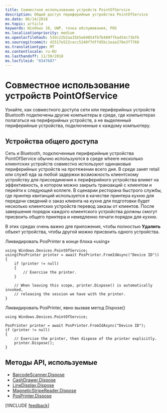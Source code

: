 ```yaml
---
title: Совместное использование устройств PointOfService
description: Общий доступ периферийные устройства PointOfService
ms.date: 06/14/2018
ms.topic: article
keywords: Windows 10, UWP, точка обслуживания, POS
ms.localizationpriority: medium
ms.openlocfilehash: 53dc22b2aa35b5e69854f6fb489ff6a454c73bf6
ms.sourcegitcommit: d2517e522cacc5240f7dffd5bc1eaa278e3f7768
ms.translationtype: MT
ms.contentlocale: ru-RU
ms.lasthandoff: 11/30/2018
ms.locfileid: "8347687"
---
```

# <a name="pointofservice-device-sharing"></a>Совместное использование устройств PointOfService

Узнайте, как совместного доступа сети или периферийных устройств Bluetooth подключены другие компьютеры в среде, где компьютерах полагаться на периферийных устройств, а не выделенный периферийные устройства, подключенные к каждому компьютеру.

## <a name="device-sharing"></a>Устройства общего доступа

Сеть и Bluetooth, подключенные периферийные устройства PointOfService обычно используются в среде wheere несколько клиентских устройств совместно используют одинаковые периферийных устройств на протяжении всего дня.  В среде занят retail или служб еда за любой задержки возможность клиентскому устройству для присоединения к периферийного устройства влияет на эффективность, в котором можно закрыть транзакций с клиентом и перейти к следующей коллеге. В сценарии ресторана быстрого службы, где принтер квитанций используется в качестве принтера кухню для передачи сведений о заказ клиента на кухне для подготовки будет несколько клиентских устройств перевод заказы от клиентов.  После завершения порядок каждого клиентского устройства должны смогут присвоить общего принтера и немедленно печати порядок для кухню.

В этих средах очень важно для приложения, чтобы полностью **Удалить** объект устройства, чтобы другой можно присвоить одного устройства.

Ликвидировать PosPrinter в конце блока «using»

```Csharp 
using Windows.Devices.PointOfService;
using(PosPrinter printer = await PosPrinter.FromIdAsync("Device ID"))
{
    if (printer != null)
    {
        // Exercise the printer.
    }

    // When leaving this scope, printer.Dispose() is automatically invoked, 
    // releasing the session we have with the printer.
}
```


Ликвидировать PosPrinter, явно вызвав метод Dispose()

```Csharp 
using Windows.Devices.PointOfService;

PosPrinter printer = await PosPrinter.FromIdAsync("Device ID");
if (printer != null)
{
    // Exercise the printer, then dispose of the printer explicitly.
    printer.Dispose();
}
```

## <a name="api-methods-used"></a>Методы API, используемые 

+ [BarcodeScanner.Dispose](https://docs.microsoft.com/uwp/api/windows.devices.pointofservice.barcodescanner.dispose) 
+ [CashDrawer.Dispose](https://docs.microsoft.com/uwp/api/windows.devices.pointofservice.cashdrawer.dispose) 
+ [LineDisplay.Dispose](https://docs.microsoft.com/uwp/api/windows.devices.pointofservice.linedisplay.dispose) 
+ [MagneticStripeReader.Dispose](https://docs.microsoft.com/uwp/api/windows.devices.pointofservice.magneticstripereader.dispose)  
+ [PosPrinter.Dispose](https://docs.microsoft.com/uwp/api/windows.devices.pointofservice.posprinter.dispose) 


[!INCLUDE [feedback](./includes/pos-feedback.md)]
